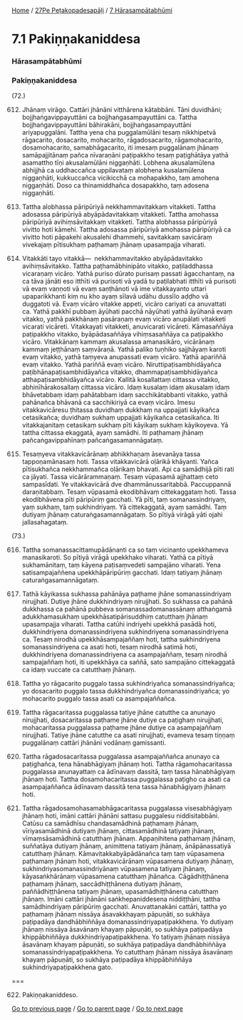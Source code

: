 
[Home](/) / [27Pe Peṭakopadesapāḷi](/tipitaka/27Pe.md) / [7 Hārasampātabhūmi](/tipitaka/27Pe/7.md)

# 7.1 Pakiṇṇakaniddesa

### Hārasampātabhūmi

### Pakiṇṇakaniddesa

(72.)

612. Jhānaṃ virāgo. Cattāri jhānāni vitthārena kātabbāni. Tāni duvidhāni; bojjhaṅgavippayuttāni ca bojjhaṅgasampayuttāni ca. Tattha bojjhaṅgavippayuttāni bāhirakāni, bojjhaṅgasampayuttāni ariyapuggalāni. Tattha yena cha puggalamūlāni tesaṃ nikkhipetvā rāgacarito, dosacarito, mohacarito, rāgadosacarito, rāgamohacarito, dosamohacarito, samabhāgacarito, iti imesaṃ puggalānaṃ jhānaṃ samāpajjitānaṃ pañca nīvaraṇāni paṭipakkho tesaṃ paṭighātāya yathā asamattho tīṇi akusalamūlāni niggaṇhāti. Lobhena akusalamūlena abhijjhā ca uddhaccañca uppilavataṃ alobhena kusalamūlena niggaṇhāti, kukkuccañca vicikicchā ca mohapakkho, taṃ amohena niggaṇhāti. Doso ca thinamiddhañca dosapakkho, taṃ adosena niggaṇhāti.

613. Tattha alobhassa pāripūriyā nekkhammavitakkaṃ vitakketi. Tattha adosassa pāripūriyā abyāpādavitakkaṃ vitakketi. Tattha amohassa pāripūriyā avihiṃsāvitakkaṃ vitakketi. Tattha alobhassa pāripūriyā vivitto hoti kāmehi. Tattha adosassa pāripūriyā amohassa pāripūriyā ca vivitto hoti pāpakehi akusalehi dhammehi, savitakkaṃ savicāraṃ vivekajaṃ pītisukhaṃ paṭhamaṃ jhānaṃ upasampajja viharati.

614. Vitakkāti tayo vitakkā—  nekkhammavitakko abyāpādavitakko avihiṃsāvitakko. Tattha paṭhamābhinipāto vitakko, paṭiladdhassa vicaraṇaṃ vicāro. Yathā puriso dūrato purisaṃ passati āgacchantaṃ, na ca tāva jānāti eso itthīti vā purisoti vā yadā tu paṭilabhati itthīti vā purisoti vā evaṃ vaṇṇoti vā evaṃ saṇṭhānoti vā ime vitakkayanto uttari upaparikkhanti kiṃ nu kho ayaṃ sīlavā udāhu dussīlo aḍḍho vā duggatoti vā. Evaṃ vicāro vitakke appeti, vicāro cariyati ca anuvattati ca. Yathā pakkhī pubbaṃ āyūhati pacchā nāyūhati yathā āyūhanā evaṃ vitakko, yathā pakkhānaṃ pasāraṇaṃ evaṃ vicāro anupālati vitakketi vicarati vicāreti. Vitakkayati vitakketi, anuvicarati vicāreti. Kāmasaññāya paṭipakkho vitakko, byāpādasaññāya vihiṃsasaññāya ca paṭipakkho vicāro. Vitakkānaṃ kammaṃ akusalassa amanasikāro, vicārānaṃ kammaṃ jeṭṭhānaṃ saṃvāraṇā. Yathā paliko tuṇhiko sajjhāyaṃ karoti evaṃ vitakko, yathā taṃyeva anupassati evaṃ vicāro. Yathā apariññā evaṃ vitakko. Yathā pariññā evaṃ vicāro. Niruttipaṭisambhidāyañca paṭibhānapaṭisambhidāyañca vitakko, dhammapaṭisambhidāyañca atthapaṭisambhidāyañca vicāro. Kallitā kosallattaṃ cittassa vitakko, abhinīhārakosallaṃ cittassa vicāro. Idaṃ kusalaṃ idaṃ akusalaṃ idaṃ bhāvetabbaṃ idaṃ pahātabbaṃ idaṃ sacchikātabbanti vitakko, yathā pahānañca bhāvanā ca sacchikiriyā ca evaṃ vicāro. Imesu vitakkavicāresu ṭhitassa duvidhaṃ dukkhaṃ na uppajjati kāyikañca cetasikañca; duvidhaṃ sukhaṃ uppajjati kāyikañca cetasikañca. Iti vitakkajanitaṃ cetasikaṃ sukhaṃ pīti kāyikaṃ sukhaṃ kāyikoyeva. Yā tattha cittassa ekaggatā, ayaṃ samādhi. Iti paṭhamaṃ jhānaṃ pañcaṅgavippahīnaṃ pañcaṅgasamannāgataṃ.

615. Tesaṃyeva vitakkavicārānaṃ abhikkhaṇaṃ āsevanāya tassa tappoṇamānasaṃ hoti. Tassa vitakkavicārā oḷārikā khāyanti. Yañca pītisukhañca nekkhammañca oḷārikaṃ bhavati. Api ca samādhijā pīti rati ca jāyati. Tassa vicārārammaṇaṃ. Tesaṃ vūpasamā ajjhattaṃ ceto sampasīdati. Ye vitakkavicārā dve dhammānussaritabbā. Paccuppannā daraṇitabbaṃ. Tesaṃ vūpasamā ekodibhāvaṃ cittekaggataṃ hoti. Tassa ekodibhāvena pīti pāripūriṃ gacchati. Yā pīti, taṃ somanassindriyaṃ, yaṃ sukhaṃ, taṃ sukhindriyaṃ. Yā cittekaggatā, ayaṃ samādhi. Taṃ dutiyaṃ jhānaṃ caturaṅgasamannāgataṃ. So pītiyā virāgā yāti ojahi jallasahagataṃ.

(73.)

616. Tattha somanassacittamupādānanti ca so taṃ vicinanto upekkhameva manasikaroti. So pītiyā virāgā upekkhako viharati. Yathā ca pītiyā sukhamānitaṃ, taṃ kāyena paṭisaṃvedeti sampajāno viharati. Yena satisampajaññena upekkhāpāripūriṃ gacchati. Idaṃ tatiyaṃ jhānaṃ caturaṅgasamannāgataṃ.

617. Tathā kāyikassa sukhassa pahānāya paṭhame jhāne somanassindriyaṃ nirujjhati. Dutiye jhāne dukkhindriyaṃ nirujjhati. So sukhassa ca pahānā dukkhassa ca pahānā pubbeva somanassadomanassānaṃ atthaṅgamā adukkhamasukhaṃ upekkhāsatipārisuddhiṃ catutthaṃ jhānaṃ upasampajja viharati. Tattha catūhi indriyehi upekkhā pasādā hoti, dukkhindriyena domanassindriyena sukhindriyena somanassindriyena ca. Tesaṃ nirodhā upekkhāsampajaññaṃ hoti, tattha sukhindriyena somanassindriyena ca asati hoti, tesaṃ nirodhā satimā hoti, dukkhindriyena domanassindriyena ca asampajaññaṃ, tesaṃ nirodhā sampajaññaṃ hoti, iti upekkhāya ca saññā, sato sampajāno cittekaggatā ca idaṃ vuccate ca catutthaṃ jhānaṃ.

618. Tattha yo rāgacarito puggalo tassa sukhindriyañca somanassindriyañca; yo dosacarito puggalo tassa dukkhindriyañca domanassindriyañca; yo mohacarito puggalo tassa asati ca asampajaññañca.

619. Tattha rāgacaritassa puggalassa tatiye jhāne catutthe ca anunayo nirujjhati, dosacaritassa paṭhame jhāne dutiye ca paṭighaṃ nirujjhati, mohacaritassa puggalassa paṭhame jhāne dutiye ca asampajaññaṃ nirujjhati. Tatiye jhāne catutthe ca asati nirujjhati, evameva tesaṃ tiṇṇaṃ puggalānaṃ cattāri jhānāni vodānaṃ gamissanti.

620. Tattha rāgadosacaritassa puggalassa asampajaññañca anunayo ca paṭighañca, tena hānabhāgiyaṃ jhānaṃ hoti. Tattha rāgamohacaritassa puggalassa anunayattaṃ ca ādīnavaṃ dassitā, taṃ tassa hānabhāgiyaṃ jhānaṃ hoti. Tattha dosamohacaritassa puggalassa paṭigho ca asati ca asampajaññañca ādīnavaṃ dassitā tena tassa hānabhāgiyaṃ jhānaṃ hoti.

621. Tattha rāgadosamohasamabhāgacaritassa puggalassa visesabhāgiyaṃ jhānaṃ hoti, imāni cattāri jhānāni sattasu puggalesu niddisitabbāni. Catūsu ca samādhīsu chandasamādhinā paṭhamaṃ jhānaṃ, vīriyasamādhinā dutiyaṃ jhānaṃ, cittasamādhinā tatiyaṃ jhānaṃ, vīmaṃsāsamādhinā catutthaṃ jhānaṃ. Appaṇihitena paṭhamaṃ jhānaṃ, suññatāya dutiyaṃ jhānaṃ, animittena tatiyaṃ jhānaṃ, ānāpānassatiyā catutthaṃ jhānaṃ. Kāmavitakkabyāpādānañca taṃ taṃ vūpasamena paṭhamaṃ jhānaṃ hoti, vitakkavicārānaṃ vūpasamena dutiyaṃ jhānaṃ, sukhindriyasomanassindriyānaṃ vūpasamena tatiyaṃ jhānaṃ, kāyasaṅkhārānaṃ vūpasamena catutthaṃ jhānañca. Cāgādhiṭṭhānena paṭhamaṃ jhānaṃ, saccādhiṭṭhānena dutiyaṃ jhānaṃ, paññādhiṭṭhānena tatiyaṃ jhānaṃ, upasamādhiṭṭhānena catutthaṃ jhānaṃ. Imāni cattāri jhānāni saṅkhepaniddesena niddiṭṭhāni, tattha samādhindriyaṃ pāripūriṃ gacchati. Anuvattanakāni cattāri, tattha yo paṭhamaṃ jhānaṃ nissāya āsavakkhayaṃ pāpuṇāti, so sukhāya paṭipadāya dandhābhiññāya domanassindriyapaṭipakkhena. Yo dutiyaṃ jhānaṃ nissāya āsavānaṃ khayaṃ pāpuṇāti, so sukhāya paṭipadāya khippābhiññāya dukkhindriyapaṭipakkhena. Yo tatiyaṃ jhānaṃ nissāya āsavānaṃ khayaṃ pāpuṇāti, so sukhāya paṭipadāya dandhābhiññāya somanassindriyapaṭipakkhena. Yo catutthaṃ jhānaṃ nissāya āsavānaṃ khayaṃ pāpuṇāti, so sukhāya paṭipadāya khippābhiññāya sukhindriyapaṭipakkhena gato.

===

622. Pakiṇṇakaniddeso.



[Go to previous page](/tipitaka/27Pe/7.md) / [Go to parent page](/tipitaka/27Pe/7.md) / [Go to next page](/tipitaka/27Pe/7/7.2.md)


